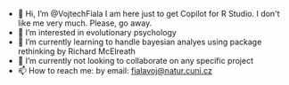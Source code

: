 - 👋 Hi, I’m @VojtechFiala I am here just to get Copilot for R Studio. I don't like me very much. Please, go away. 
- 👀 I’m interested in evolutionary psychology
- 🌱 I’m currently learning to handle bayesian analyes using package rethinking by Richard McElreath
- 💞️ I’m currently not looking to collaborate on any specific project 
- 📫 How to reach me: by email: fialavoj@natur.cuni.cz

<!---
VojtechFiala/VojtechFiala is a ✨ special ✨ repository because its `README.md` (this file) appears on your GitHub profile.
You can click the Preview link to take a look at your changes.
--->
